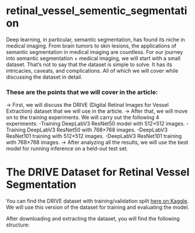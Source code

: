 # retinal_vessel_sementic_segmentation

Deep learning, in particular, semantic segmentation, has found its niche in medical imaging. From brain tumors to skin lesions, the applications of semantic segmentation in medical imaging are countless. For our journey into semantic segmentation + medical imaging, we will start with a small dataset. That’s not to say that the dataset is simple to solve. It has its intricacies, caveats, and complications. All of which we will cover while discussing the dataset in detail.

<h3> These are the points that we will cover in the article: </h3>
-> First, we will discuss the DRIVE (Digital Retinal Images for Vessel Extraction) dataset that we will use in the article.
-> After that, we will move on to the training experiments. We will carry out the following 4 experiments:
      -Training DeepLabV3 ResNet50 model with 512×512 images.
      -Training DeepLabV3 ResNet50 with 768×768 images.
      -DeepLabV3 ResNet101 training with 512×512 images.
      -DeepLabV3 ResNet101 training with 768×768 images.
-> After analyzing all the results, we will use the best model for running inference on a held-out test set.

<h1> The DRIVE Dataset for Retinal Vessel Segmentation </h6>

You can find the DRIVE dataset with training/validation split [here on Kaggle](https://www.kaggle.com/datasets/sovitrath/drive-trainvalidation-split-dataset). We will use this version of the dataset for training and evaluating the model.

After downloading and extracting the dataset, you will find the following structure:

